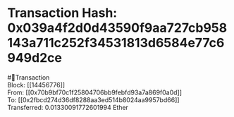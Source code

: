
Transaction Hash: 0x039a4f2d0d43590f9aa727cb958143a711c252f34531813d6584e77c6949d2ce
====================================================================================
  
#💸Transaction  
Block: [[14456776]]  
From: [[0x70b9bf70c1f25804706bb9febfd93a7a869f0a0d]]  
To: [[0x2fbcd274d36df8288aa3ed514b8024aa9957bd66]]  
Transferred: 0.01330091772601994 Ether